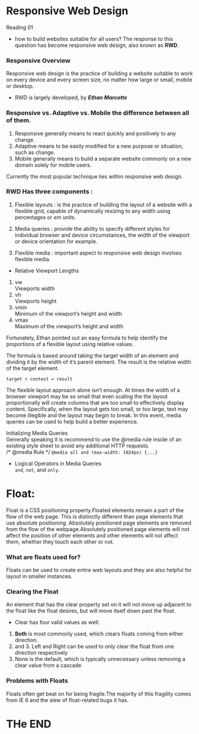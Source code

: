 # Responsive Web Design
Reading 01

* how to build websites suitable for all users? The response to this question has become responsive web design, also known as **RWD**.
### Responsive Overview
Responsive web design is the practice of building a website suitable to work on every device and every screen size, no matter how large or small, mobile or desktop.<br>
* RWD is largely developed, by ***Ethan Marcotte***
### Responsive vs. Adaptive vs. Mobile the difference between all of them.
1. Responsive generally means to react quickly and positively to any change.
2. Adaptive means to be easily modified for a new purpose or situation, such as change.
3. Mobile generally means to build a separate website commonly on a new domain solely for mobile users.<br>

Currently the most popular technique lies within responsive web design.<br>
### RWD Has three components :
1. Flexible layouts : is the practice of building the layout of a website with a flexible grid, capable of dynamically resizing to any width using percentages or *em* units.

2. Media queries : provide the ability to specify different styles for individual browser and device circumstances, the width of the viewport or device orientation for example.
3. Flexible media : important aspect to responsive web design involves flexible media.<br>

* Relative Viewport Lengths<br>
1. vw<br>
Viewports width
2. vh<br>
Viewports height
3. vmin<br>
Minimum of the viewport’s height and width
4. vmax<br>
Maximum of the viewport’s height and width<br>

Fortunately, Ethan pointed out an easy formula to help identify the proportions of a flexible layout using relative values.<br>

The formula is based around taking the target width of an element and dividing it by the width of it’s parent element. The result is the relative width of the target element.


`target ÷ context = result`<br>

The flexible layout approach alone isn’t enough. At times the width of a browser viewport may be so small that even scaling the the layout proportionally will create columns that are too small to effectively display content. Specifically, when the layout gets too small, or too large, text may become illegible and the layout may begin to break. In this event, media queries can be used to help build a better experience.<br>

Initializing Media Queries<br>
Generally speaking it is recommend to use the @media rule inside of an existing style sheet to avoid any additional HTTP requests.<br>
/* @media Rule */
`@media all and (max-width: 1024px) {...}`<br>
* Logical Operators in Media Queries<br>
`and`, `not`, and `only`.<br>



# Float:
Float is a CSS positioning property.Floated elements remain a part of the flow of the web page. This is distinctly different than page elements that use absolute positioning. Absolutely positioned page elements are removed from the flow of the webpage.Absolutely positioned page elements will not affect the position of other elements and other elements will not affect them, whether they touch each other or not.<br>

### What are floats used for?
Floats can be used to create entire web layouts and they are also helpful for layout in smaller instances.

### Clearing the Float
An element that has the clear property set on it will not move up adjacent to the float like the float desires, but will move itself down past the float.<br>
* Clear has four valid values as well:
1. **Both** is most commonly used, which clears floats coming from either direction.
2. and  3.  Left and Right can be used to only clear the float from one direction respectively 
4. None is the default, which is typically unnecessary unless removing a clear value from a cascade

### Problems with Floats
Floats often get beat on for being fragile.The majority of this fragility comes from IE 6 and the slew of float-related bugs it has.

# THe END




